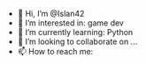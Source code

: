 - 👋 Hi, I’m @Islan42
- 👀 I’m interested in: game dev
- 🌱 I’m currently learning: Python
- 💞️ I’m looking to collaborate on ...
- 📫 How to reach me: 
    

<!---
Islan42/Islan42 is a ✨ special ✨ repository because its `README.md` (this file) appears on your GitHub profile.
You can click the Preview link to take a look at your changes.
--->

